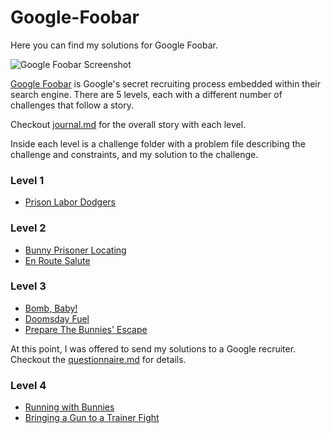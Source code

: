 # Google-Foobar

Here you can find my solutions for Google Foobar.

![Google Foobar Screenshot](https://user-images.githubusercontent.com/22143882/98168224-8eafd280-1eea-11eb-84d0-a4e53eee7840.png)

[Google Foobar](http://foobar.withgoogle.com) is Google's secret recruiting process embedded within their search engine. There are 5 levels, each with a different number of challenges that follow a story.

Checkout [journal.md](https://github.com/maikka39/Google-Foobar/blob/master/journal.md) for the overall story with each level.

Inside each level is a challenge folder with a problem file describing the challenge and constraints, and my solution to the challenge.

### Level 1

- [Prison Labor Dodgers](https://github.com/maikka39/Google-Foobar/tree/master/Level%201/Prison%20Labor%20Dodgers)

### Level 2

- [Bunny Prisoner Locating](https://github.com/maikka39/Google-Foobar/tree/master/Level%202/Bunny%20Prisoner%20Locating)
- [En Route Salute](https://github.com/maikka39/Google-Foobar/tree/master/Level%202/En%20Route%20Salute)

### Level 3

- [Bomb, Baby!](https://github.com/maikka39/Google-Foobar/tree/master/Level%203/Bomb%20Baby)
- [Doomsday Fuel](https://github.com/maikka39/Google-Foobar/tree/master/Level%203/Doomsday%20Fuel)
- [Prepare The Bunnies' Escape](https://github.com/maikka39/Google-Foobar/tree/master/Level%203/Prepare%20The%20Bunnies%20Escape)

At this point, I was offered to send my solutions to a Google recruiter. Checkout the [questionnaire.md](https://github.com/maikka39/Google-Foobar/blob/master/Level%203/questionnaire.md) for details.

### Level 4

- [Running with Bunnies](https://github.com/maikka39/Google-Foobar/tree/master/Level%204/Running%20with%20Bunnies)
- [Bringing a Gun to a Trainer Fight](https://github.com/maikka39/Google-Foobar/tree/master/Level%204/Bringing%20a%20Gun%20to%20a%20Trainer%20Fight)
